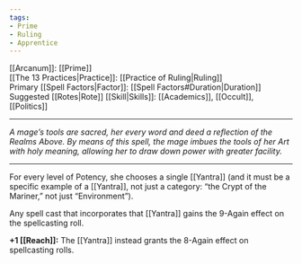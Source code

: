 ```yaml
---
tags:
- Prime
- Ruling
- Apprentice
---
```


[[Arcanum]]: [[Prime]]\
[[The 13 Practices|Practice]]: [[Practice of Ruling|Ruling]]\
Primary [[Spell Factors|Factor]]: [[Spell Factors#Duration|Duration]]\
Suggested [[Rotes|Rote]] [[Skill|Skills]]: [[Academics]], [[Occult]], [[Politics]]

---

_A mage’s tools are sacred, her every word and deed a reflection of the Realms Above. By means of this spell, the mage imbues the tools of her Art with holy meaning, allowing her to draw down power with greater facility._

---

For every level of Potency, she chooses a single [[Yantra]] (and it must be a specific example of a [[Yantra]], not just a category: “the Crypt of the Mariner,” not just “Environment”).

Any spell cast that incorporates that [[Yantra]] gains the 9-Again effect on the spellcasting roll.

**+1 [[Reach]]:** The [[Yantra]] instead grants the 8-Again effect on spellcasting rolls.